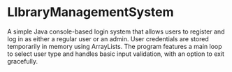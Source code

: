 # LIbraryManagementSystem
A simple Java console-based login system that allows users to register and log in as either a regular user or an admin. User credentials are stored temporarily in memory using ArrayLists. The program features a main loop to select user type and handles basic input validation, with an option to exit gracefully.
